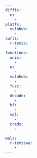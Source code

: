 ```yaml
---
diffis:
  e:
    -
platfs:
  vulnhub:
    -
curls:
  r-temis:
    -
functions:
  unix:
    -
  e:
    -
  vulnhub:
    -
  fuzz:
    -
  decode:
    -
  bf:
    -
  sql:
    -
  creds:
    -

wals:
  r-temiswu:
    -
---
```

